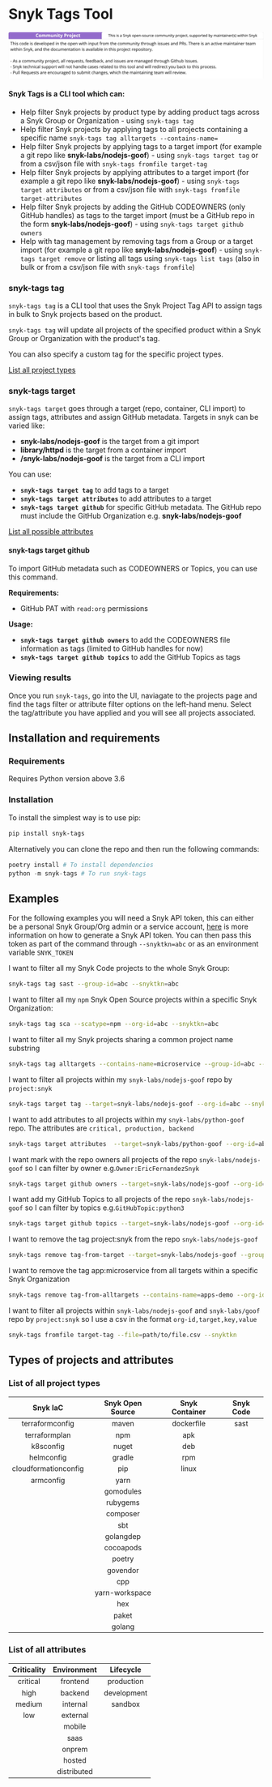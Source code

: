 # Snyk Tags Tool

![snyk-oss-category](https://github.com/snyk-labs/oss-images/blob/main/oss-community.jpg)

#### **Snyk Tags is a CLI tool which can:**

- Help filter Snyk projects by product type by adding product tags across a Snyk Group or Organization - using ```snyk-tags tag```
- Help filter Snyk projects by applying tags to all projects containing a specific name ```snyk-tags tag alltargets --contains-name=```
- Help filter Snyk projects by applying tags to a target import (for example a git repo like **snyk-labs/nodejs-goof**) - using ```snyk-tags target tag``` or from a csv/json file with ```snyk-tags fromfile target-tag```
- Help filter Snyk projects by applying attributes to a target import (for example a git repo like **snyk-labs/nodejs-goof**) - using ```snyk-tags target attributes``` or from a csv/json file with ```snyk-tags fromfile target-attributes```
- Help filter Snyk projects by adding the GitHub CODEOWNERS (only GitHub handles) as tags to the target import (must be a GitHub repo in the form **snyk-labs/nodejs-goof**) - using ```snyk-tags target github owners```
- Help with tag management by removing tags from a Group or a target import (for example a git repo like **snyk-labs/nodejs-goof**) - using ```snyk-tags target remove``` or listing all tags using ```snyk-tags list tags``` (also in bulk or from a csv/json file with ```snyk-tags fromfile```)

### **snyk-tags tag**

```snyk-tags tag``` is a CLI tool that uses the Snyk Project Tag API to assign tags in bulk to Snyk projects based on the product.

```snyk-tags tag``` will update all projects of the specified product within a Snyk Group or Organization with the product's tag.

You can also specify a custom tag for the specific project types.

[List all project types](#list-of-all-project-types)

### **snyk-tags target**

```snyk-tags target``` goes through a target (repo, container, CLI import) to assign tags, attributes and assign GitHub metadata. Targets in snyk can be varied like:

- **snyk-labs/nodejs-goof** is the target from a git import
- **library/httpd** is the target from a container import
- **/snyk-labs/nodejs-goof** is the target from a CLI import

You can use:

- **```snyk-tags target tag```** to add tags to a target
- **```snyk-tags target attributes```** to add attributes to a target
- **```snyk-tags target github```** for specific GitHub metadata. The GitHub repo must include the GitHub Organization e.g. **snyk-labs/nodejs-goof**

[List all possible attributes](#list-of-all-attributes)

#### **snyk-tags target github**

To import GitHub metadata such as CODEOWNERS or Topics, you can use this command.

**Requirements:**

- GitHub PAT with ```read:org``` permissions

**Usage:**

- **```snyk-tags target github owners```** to add the CODEOWNERS file information as tags (limited to GitHub handles for now)
- **```snyk-tags target github topics```** to add the GitHub Topics as tags

### **Viewing results**

Once you run ```snyk-tags```, go into the UI, naviagate to the projects page and find the tags filter or attribute filter options on the left-hand menu. Select the tag/attribute you have applied and you will see all projects associated.

## **Installation and requirements**

### **Requirements**

Requires Python version above 3.6

### **Installation**

To install the simplest way is to use pip:

```bash
pip install snyk-tags
```

Alternatively you can clone the repo and then run the following commands:

```python
poetry install # To install dependencies
python -m snyk-tags # To run snyk-tags
```

## Examples

For the following examples you will need a Snyk API token, this can either be a personal Snyk Group/Org admin or a service account, [here](https://docs.snyk.io/snyk-api-info/authentication-for-api) is more information on how to generate a Snyk API token. You can then pass this token as part of the command through ```--snyktkn=abc``` or as an environment variable ```SNYK_TOKEN```

I want to filter all my Snyk Code projects to the whole Snyk Group:

``` bash
snyk-tags tag sast --group-id=abc --snyktkn=abc
```

I want to filter all my ```npm``` Snyk Open Source projects within a specific Snyk Organization:

``` bash
snyk-tags tag sca --scatype=npm --org-id=abc --snyktkn=abc
```

I want to filter all my Snyk projects sharing a common project name substring

``` bash
snyk-tags tag alltargets --contains-name=microservice --group-id=abc --org-id=abc --snyktkn=abc --tagkey=app --tagvalue=microservice
```

I want to filter all projects within my ```snyk-labs/nodejs-goof``` repo by ```project:snyk```

``` bash
snyk-tags target tag --target=snyk-labs/nodejs-goof --org-id=abc --snyktkn=abc --tagkey=project --tagvalue=snyk
```

I want to add attributes to all projects within my ```snyk-labs/python-goof``` repo. The attributes are ```critical, production, backend```

``` bash
snyk-tags target attributes  --target=snyk-labs/python-goof --org-id=abc --snytkn=abc --criticality=critical --environment=backend --lifecycle=production
```

I want mark with the repo owners all projects of the repo ```snyk-labs/nodejs-goof``` so I can filter by owner e.g.```Owner:EricFernandezSnyk```

``` bash
snyk-tags target github owners --target=snyk-labs/nodejs-goof --org-id=abc --snyktkn=abc --githubtkn=abc
```

I want add my GitHub Topics to all projects of the repo ```snyk-labs/nodejs-goof``` so I can filter by topics e.g.```GitHubTopic:python3```

``` bash
snyk-tags target github topics --target=snyk-labs/nodejs-goof --org-id=abc --snyktkn=abc --githubtkn=abc
```

I want to remove the tag project:snyk from the repo ```snyk-labs/nodejs-goof```

``` bash
snyk-tags remove tag-from-target --target=snyk-labs/nodejs-goof --group-id=abc --snyktkn=abc --tagkey=project --tagkey=snyk
```

I want to remove the tag app:microservice from all targets within a specific Snyk Organization

``` bash
snyk-tags remove tag-from-alltargets --contains-name=apps-demo --org-id=abc --tagkey=app --tagvalue=microservice
```

I want to filter all projects within ```snyk-labs/nodejs-goof``` and ```snyk-labs/goof``` repo by ```project:snyk``` so I use a csv in the format ```org-id,target,key,value```

``` bash
snyk-tags fromfile target-tag --file=path/to/file.csv --snyktkn
```

## Types of projects and attributes

### List of all project types

|       Snyk IaC       | Snyk Open Source | Snyk Container | Snyk Code |
|:--------------------:|:----------------:|:--------------:|:---------:|
|    terraformconfig   |       maven      |   dockerfile   |    sast   |
|     terraformplan    |        npm       |       apk      |           |
|       k8sconfig      |       nuget      |       deb      |           |
|      helmconfig      |      gradle      |       rpm      |           |
| cloudformationconfig |        pip       |      linux     |           |
|       armconfig      |       yarn       |                |           |
|                      |     gomodules    |                |           |
|                      |     rubygems     |                |           |
|                      |     composer     |                |           |
|                      |        sbt       |                |           |
|                      |     golangdep    |                |           |
|                      |     cocoapods    |                |           |
|                      |      poetry      |                |           |
|                      |     govendor     |                |           |
|                      |        cpp       |                |           |
|                      |  yarn-workspace  |                |           |
|                      |        hex       |                |           |
|                      |       paket      |                |           |
|                      |      golang      |                |           |

### List of all attributes

| Criticality          | Environment | Lifecycle       |
|:--------------------:|:-----------:|:---------------:|
|       critical       |   frontend  |    production   |
|         high         |   backend   |   development   |
|        medium        |   internal  |     sandbox     |
|          low         |   external  |                 |
|                      |    mobile   |                 |
|                      |     saas    |                 |
|                      |    onprem   |                 |
|                      |    hosted   |                 |
|                      | distributed |                 |
